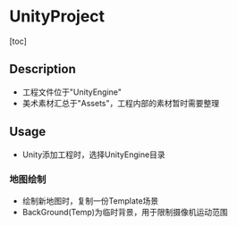 # UnityProject

[toc]

## Description

- 工程文件位于"UnityEngine"
- 美术素材汇总于"Assets"，工程内部的素材暂时需要整理

## Usage

- Unity添加工程时，选择UnityEngine目录

### 地图绘制

- 绘制新地图时，复制一份Template场景
- BackGround(Temp)为临时背景，用于限制摄像机运动范围
